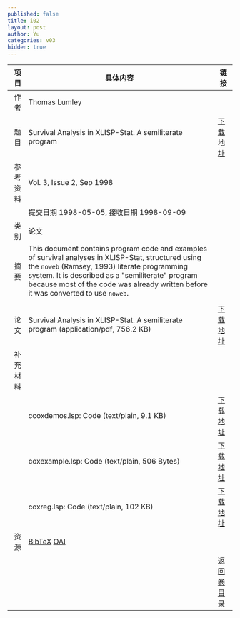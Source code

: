 ```yaml
---
published: false
title: i02
layout: post
author: Yu
categories: v03
hidden: true
---
```


| 项目 | 具体内容 | 链接 |
|---:|---|---|
| 作者 | Thomas Lumley| |
| 题目 |Survival Analysis in XLISP-Stat. A semiliterate program | [下载地址](http://www.jstatsoft.org/v03/i02/paper) |
| 参考资料 |Vol. 3, Issue 2, Sep 1998 | |
| | 提交日期 1998-05-05, 接收日期 1998-09-09| | 
| 类别 | 论文| |
| 摘要 | This document contains program code and examples of survival analyses in XLISP-Stat, structured using the <code>noweb</code> (Ramsey, 1993) literate programming system. It is described as a "semiliterate" program because most of the code was already written before it was converted to use <code>noweb</code>. 
| |
| 论文 | Survival Analysis in XLISP-Stat. A semiliterate program  (application/pdf, 756.2 KB)| [下载地址](http://www.jstatsoft.org/v03/i02/paper) |
| 补充材料 | | |
| |ccoxdemos.lsp: Code  (text/plain, 9.1 KB)|  [下载地址](http://www.jstatsoft.org/v03/i02/supp/1) |
| |coxexample.lsp: Code  (text/plain, 506 Bytes)|  [下载地址](http://www.jstatsoft.org/v03/i02/supp/2) |
| |coxreg.lsp: Code  (text/plain, 102 KB)|  [下载地址](http://www.jstatsoft.org/v03/i02/supp/3) |
| 资源 | [BibTeX](http://www.jstatsoft.org/v03/i02/bibtex) [OAI](http://www.jstatsoft.org/oai?verb=GetRecord&identifier=oai.jstatsoft/v03/i02&prefix=oai_dc)| |
| |  | [返回卷目录]({{site.baseurl}}/volume/v03.html) |